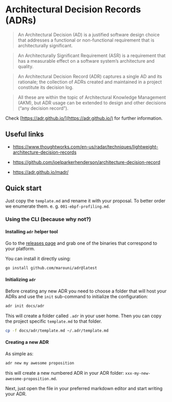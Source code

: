 # Architectural Decision Records (ADRs)

> An Architectural Decision (AD) is a justified software design choice that addresses a functional or non-functional requirement that is architecturally significant.

> An Architecturally Significant Requirement (ASR) is a requirement that has a measurable effect on a software system’s architecture and quality.

> An Architectural Decision Record (ADR) captures a single AD and its rationale; the collection of ADRs created and maintained in a project constitute its decision log.

> All these are within the topic of Architectural Knowledge Management (AKM), but ADR usage can be extended to design and other decisions (“any decision record”).

Check [https://adr.github.io/](https://adr.github.io/) for further information.

## Useful links

- https://www.thoughtworks.com/en-us/radar/techniques/lightweight-architecture-decision-records

- https://github.com/joelparkerhenderson/architecture-decision-record

- https://adr.github.io/madr/

## Quick start

Just copy the `template.md` and rename it with your proposal. To better order we enumerate them. e. g. `001-ebpf-profiling.md`.

### Using the CLI (because why not?)

#### Installing `adr` helper tool

Go to the [releases page](https://github.com/marouni/adr/releases) and grab one of the binaries that correspond to your platform.

You can install it directly using:
```bash
go install github.com/marouni/adr@latest
```

#### Initializing `adr`

Before creating any new ADR you need to choose a folder that will host your ADRs and use the `init` sub-command to initialize the configuration:

```bash
adr init docs/adr
```

This will create a folder called `.adr` in your user home. Then you can copy the project specific `template.md` to that folder.

```bash
cp -f docs/adr/template.md ~/.adr/template.md
```

#### Creating a new ADR

As simple as:
```bash
adr new my awesome proposition
```
this will create a new numbered ADR in your ADR folder: `xxx-my-new-awesome-proposition.md`.

Next, just open the file in your preferred markdown editor and start writing your ADR.
